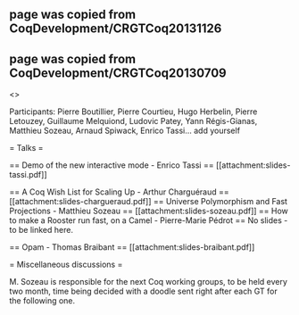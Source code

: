 ## page was copied from CoqDevelopment/CRGTCoq20131126
## page was copied from CoqDevelopment/CRGTCoq20130709
<<TableOfContents>>

Participants: Pierre Boutillier, Pierre Courtieu, Hugo Herbelin, Pierre Letouzey, Guillaume Melquiond,
Ludovic Patey, Yann Régis-Gianas, Matthieu Sozeau, Arnaud Spiwack, Enrico Tassi... add yourself

= Talks =

== Demo of the new interactive mode - Enrico Tassi ==
[[attachment:slides-tassi.pdf]]

== A Coq Wish List for Scaling Up - Arthur Charguéraud ==
[[attachment:slides-chargueraud.pdf]]
== Universe Polymorphism and Fast Projections - Matthieu Sozeau ==
[[attachment:slides-sozeau.pdf]]
== How to make a Rooster run fast, on a Camel - Pierre-Marie Pédrot ==
No slides - to be linked here.

== Opam - Thomas Braibant ==
[[attachment:slides-braibant.pdf]]

= Miscellaneous discussions =

M. Sozeau is responsible for the next Coq working groups, to be held every
two month, time being decided with a doodle sent right after each GT for 
the following one.
